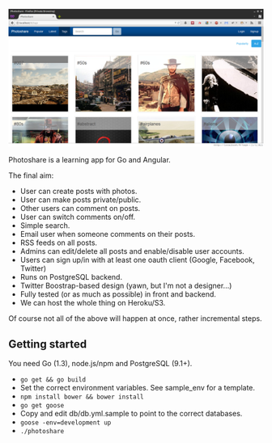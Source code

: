 ![ScreenShot](/screenshot.png)

Photoshare is a learning app for Go and Angular.

The final aim:

- User can create posts with photos.
- User can make posts private/public.
- Other users can comment on posts.
- User can switch comments on/off.
- Simple search.
- Email user when someone comments on their posts.
- RSS feeds on all posts.
- Admins can edit/delete all posts and enable/disable user accounts.
- Users can sign up/in with at least one oauth client (Google, Facebook, Twitter)
- Runs on PostgreSQL backend.
- Twitter Boostrap-based design (yawn, but I'm not a designer...)
- Fully tested (or as much as possible) in front and backend.
- We can host the whole thing on Heroku/S3.

Of course not all of the above will happen at once, rather incremental steps.

Getting started
---------------

You need Go (1.3), node.js/npm and PostgreSQL (9.1+).

- `go get && go build`
- Set the correct environment variables. See sample_env for a template.
- `npm install bower && bower install`
- `go get goose`
- Copy and edit db/db.yml.sample to point to the correct databases.
- `goose -env=development up`
- `./photoshare`
